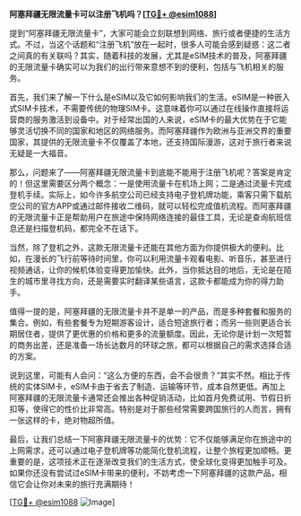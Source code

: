 **阿塞拜疆无限流量卡可以注册飞机吗？[[TG💪+ @esim1088](https://t.me/s/esim1088)]**

提到“阿塞拜疆无限流量卡”，大家可能会立刻联想到网络、旅行或者便捷的生活方式。不过，当这个话题和“注册飞机”放在一起时，很多人可能会感到疑惑：这二者之间真的有关联吗？其实，随着科技的发展，尤其是eSIM技术的普及，阿塞拜疆的无限流量卡确实可以为我们的出行带来意想不到的便利，包括与飞机相关的服务。

首先，我们来了解一下什么是eSIM以及它如何影响我们的生活。eSIM是一种嵌入式SIM卡技术，不需要传统的物理SIM卡。这意味着你可以通过在线操作直接将运营商的服务激活到设备中。对于经常出国的人来说，eSIM卡的最大优势在于它能够灵活切换不同的国家和地区的网络服务。而阿塞拜疆作为欧洲与亚洲交界的重要国家，其提供的无限流量卡不仅覆盖了本地，还支持国际漫游，这对于旅行者来说无疑是一大福音。

那么，问题来了——阿塞拜疆无限流量卡到底能不能用于注册飞机呢？答案是肯定的！但这里需要区分两个概念：一是使用流量卡在机场上网；二是通过流量卡完成登机手续。实际上，如今许多航空公司已经支持电子登机牌功能，乘客只需下载航空公司的官方APP或通过邮件接收二维码，就可以轻松完成值机流程。而阿塞拜疆的无限流量卡正是帮助用户在旅途中保持网络连接的最佳工具，无论是查询航班信息还是扫描登机码，都完全不在话下。

当然，除了登机之外，这款无限流量卡还能在其他方面为你提供极大的便利。比如，在漫长的飞行前等待时间里，你可以利用流量卡观看电影、听音乐，甚至进行视频通话，让你的候机体验变得更加愉快。此外，当你抵达目的地后，无论是在陌生的城市里寻找方向，还是需要实时翻译某些语言，这款卡都能成为你的得力助手。

值得一提的是，阿塞拜疆的无限流量卡并不是单一的产品，而是多种套餐和服务的集合。例如，有些套餐专为短期游客设计，适合短途旅行者；而另一些则更适合长期居住者，提供了更优惠的价格和更多的流量额度。因此，无论你是计划一次短暂的商务出差，还是准备一场长达数月的环球之旅，都可以根据自己的需求选择合适的方案。

说到这里，可能有人会问：“这么方便的东西，会不会很贵？”其实不然。相比于传统的实体SIM卡，eSIM卡由于省去了制造、运输等环节，成本自然更低。再加上阿塞拜疆的无限流量卡通常还会推出各种促销活动，比如首月免费试用、节假日折扣等，使得它的性价比非常高。特别是对于那些经常需要跨国旅行的人而言，拥有一张这样的卡，绝对物超所值。

最后，让我们总结一下阿塞拜疆无限流量卡的优势：它不仅能够满足你在旅途中的上网需求，还可以通过电子登机牌等功能简化登机流程，让整个旅程更加顺畅。更重要的是，这项技术正在逐渐改变我们的生活方式，使全球化变得更加触手可及。如果你还没有尝试过eSIM卡带来的便利，不妨考虑一下阿塞拜疆的这款产品，相信它会让你对未来的旅行充满期待！

[[TG💪+ @esim1088](https://t.me/s/esim1088) ![Image](https://i.postimg.cc/4NQfJmqS/Snipaste-2025-05-13-00-14-12.png)]